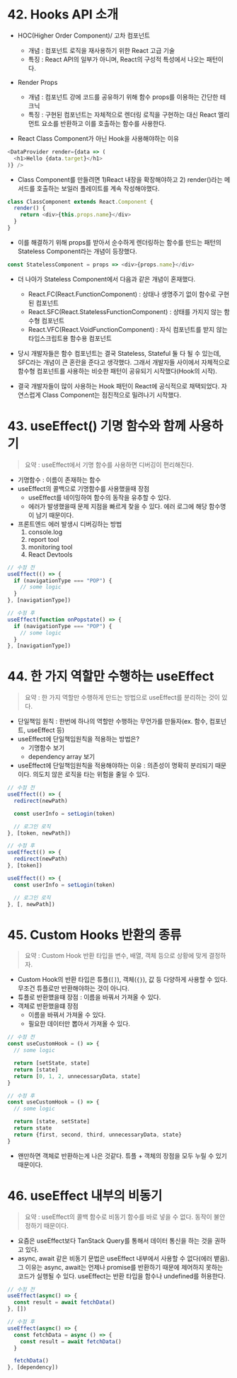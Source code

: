 # 42. Hooks API 소개

- HOC(Higher Order Component)/ 고차 컴포넌트
  - 개념 : 컴포넌트 로직을 재사용하기 위한 React 고급 기술
  - 특징 : React API의 일부가 아니며, React의 구성적 특성에서 나오는 패턴이다.
- Render Props
  - 개념 : 컴포넌트 강에 코드를 공유하기 위해 함수 props를 이용하는 간단한 테크닉
  - 특징 : 구현된 컴포넌트는 자체적으로 렌더링 로직을 구현하는 대신 React 엘리먼트 요소를 반환하고 이를 호출하는 함수를 사용한다.

- React Class Component가 아닌 Hook을 사용해야하는 이유

```js
<DataProvider render={data => (
  <h1>Hello {data.target}</h1>
)} />
```

- Class Component를 만들려면 1)React 내장을 확장해야하고 2) render()라는 메서드를 호출하는 보일러 플레이트를 계속 작성해야했다.

```js
class ClassComponent extends React.Component {
  render() {
    return <div>{this.props.name}</div>
  }
}
```

- 이를 해결하기 위해 props를 받아서 순수하게 렌더링하는 함수를 만드는 패턴의 Stateless Component라는 개념이 등장했다. 

```js
const StatelessComponent = props => <div>{props.name}</div>
```

- 더 나아가 Stateless Component에서 다음과 같은 개념이 혼재했다.
  - React.FC(React.FunctionComponent) : 상태나 생명주기 없이 함수로 구현된 컴포넌트
  - React.SFC(React.StatelessFunctionComponent) : 상태를 가지지 않는 함수형 컴포넌트
  - React.VFC(React.VoidFunctionComponent) : 자식 컴포넌트를 받지 않는 타입스크립트용 함수용 컴포넌트

- 당시 개발자들은 함수 컴포넌트는 결국 Stateless, Stateful 둘 다 될 수 있는데, SFC라는 개념이 큰 혼란을 준다고 생각했다. 그래서 개발자들 사이에서 자체적으로 함수형 컴포넌트를 사용하는 비슷한 패턴이 공유되기 시작했다(Hook의 시작).
- 결국 개발자들이 많이 사용하는 Hook 패턴이 React에 공식적으로 채택되었다. 자연스럽게 Class Component는 점진적으로 밀려나기 시작했다.

# 43. useEffect() 기명 함수와 함께 사용하기

> 요약 : useEffect에서 기명 함수를 사용하면 디버깅이 편리해진다. 

- 기명함수 : 이름이 존재하는 함수
- useEffect의 콜백으로 기명함수를 사용했을때 장점
  - useEffect를 네이밍하여 함수의 동작을 유추할 수 있다.
  - 에러가 발생했을때 문제 지점을 빠르게 찾을 수 있다. 에러 로그에 해당 함수명이 남기 때문이다.
- 프론트엔드 에러 발생시 디버깅하는 방법
  1. console.log
  2. report tool
  3. monitoring tool
  4. React Devtools

```js
// 수정 전
useEffect(() => {
  if (navigationType === "POP") {
    // some logic
  }
}, [navigationType])
```

```js
// 수정 후
useEffect(function onPopstate() => {
  if (navigationType === "POP") {
    // some logic
  }
}, [navigationType])
```

# 44. 한 가지 역할만 수행하는 useEffect

> 요약 : 한 가지 역할만 수행하게 만드는 방법으로 useEffect를 분리하는 것이 있다.

- 단일책임 원칙 : 한번에 하나의 역할만 수행하는 무언가를 만들자(ex. 함수, 컴포넌트, useEffect 등)
- useEffect에 단일책임원칙을 적용하는 방법은? 
  - 기명함수 보기
  - dependency array 보기
- useEffect에 단일책임원칙을 적용해야하는 이유 : 의존성이 명확히 분리되기 때문이다. 의도치 않은 로직을 타는 위험을 줄일 수 있다.


```js
// 수정 전
useEffect(() => {
  redirect(newPath)

  const userInfo = setLogin(token)

  // 로그인 로직
}, [token, newPath])
```

```js
// 수정 후
useEffect(() => {
  redirect(newPath)
}, [token])

useEffect(() => {
  const userInfo = setLogin(token)

  // 로그인 로직
}, [, newPath])
```

# 45. Custom Hooks 반환의 종류

> 요약 : Custom Hook 반환 타입을 변수, 배열, 객체 등으로 상황에 맞게 결정하자.

- Custom Hook의 반환 타입은 튜플(`[]`), 객체(`{}`), 값 등 다양하게 사용할 수 있다. 무조건 튜플로만 반환해야하는 것이 아니다.
- 튜플로 반환헀을때 장점 : 이름을 바꿔서 가져올 수 있다.
- 객체로 반환했을떄 장점
  - 이름을 바꿔서 가져올 수 있다.
  - 필요한 데이터만 뽑아서 가져올 수 있다.

```js
// 수정 전
const useCustomHook = () => {
  // some logic

  return [setState, state]
  return [state]
  return [0, 1, 2, unnecessaryData, state]
}

```

```js
// 수정 후
const useCustomHook = () => {
  // some logic

  return [state, setState]
  return state
  return {first, second, third, unnecessaryData, state}
}
```

- 왠만하면 객체로 반환하는게 나은 것같다. 튜플 + 객체의 장점을 모두 누릴 수 있기 때문이다.

# 46. useEffect 내부의 비동기

> 요약 : useEffect의 콜백 함수로 비동기 함수를 바로 넣을 수 없다. 동작이 불안정하기 때문이다.

- 요즘은 useEffect보다 TanStack Query를 통해서 데이터 통신을 하는 것을 권하고 있다.
- async, await 같은 비동기 문법은 useEffect 내부에서 사용할 수 없다(에러 뱉음). 그 이유는 async, await는 언제나 promise를 반환하기 때문에 제어하지 못하는 코드가 실행될 수 있다. useEffect는 반환 타입을 함수나 undefined를 허용한다. 

```js
// 수정 전
useEffect(async() => {
  const result = await fetchData()
}, [])
```

```js
// 수정 후
useEffect(async() => {
  const fetchData = async () => {
    const result = await fetchData()
  }

  fetchData()
}, [dependency])
```